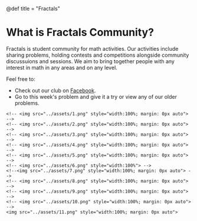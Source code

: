@def title = "Fractals"

# What is Fractals Community?

Fractals is student community for math activities. Our activities include sharing problems, holding contests and competitions alongside community discussuions and sessions. We aim to bring together people with any interest in math in any areas and on any level. 

Feel free to:
- Check out our club on [Facebook](https://www.facebook.com/fractalscommunity).
- Go to this week's problem and give it a try or view any of our older problems.

~~~
<!-- <img src="../assets/1.png" style="width:100%; margin: 0px auto"> -->
<!-- <img src="../assets/2.png" style="width:100%; margin: 0px auto"> -->
<!-- <img src="../assets/3.png" style="width:100%; margin: 0px auto"> -->
<!-- <img src="../assets/4.png" style="width:100%; margin: 0px auto"> -->
<!-- <img src="../assets/5.png" style="width:100%; margin: 0px auto"> -->
<!-- <img src="../assets/6.png" style="width:100%"> -->
<!--<img src="../assets/7.png" style="width:100%; margin: 0px auto"> -->
<!-- <img src="../assets/8.png" style="width:100%; margin: 0px auto"> -->
<!-- <img src="../assets/9.png" style="width:100%; margin: 0px auto"> -->
<!-- <img src="../assets/10.png" style="width:100%; margin: 0px auto"> -->
<img src="../assets/11.png" style="width:100%; margin: 0px auto">
~~~

